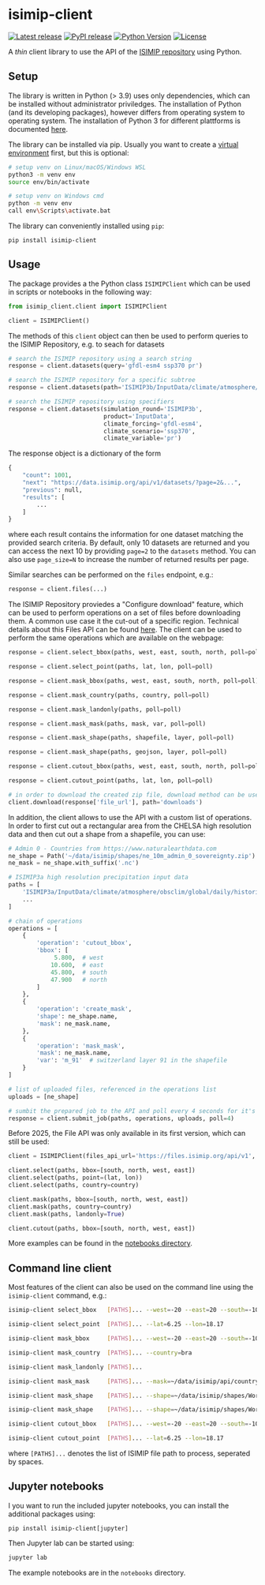 isimip-client
=============

[![Latest release](https://shields.io/github/v/release/ISI-MIP/isimip-client)](https://github.com/ISI-MIP/isimip-client/releases)
[![PyPI release](https://img.shields.io/pypi/v/isimip-client)](https://pypi.org/project/isimip-client/)
[![Python Version](https://img.shields.io/badge/python->=3.9-blue)](https://www.python.org/)
[![License](https://img.shields.io/badge/License-MIT-green)](https://github.com/ISI-MIP/isimip-qc/blob/master/LICENSE)

A *thin* client library to use the API of the [ISIMIP repository](https://data.isimip.org) using Python.

Setup
-----

The library is written in Python (> 3.9) uses only dependencies, which can be installed without administrator priviledges. The installation of Python (and its developing packages), however differs from operating system to operating system. The installation of Python 3 for different plattforms is documented [here](https://github.com/ISI-MIP/isimip-utils/blob/master/docs/prerequisites.md).

The library can be installed via pip. Usually you want to create a [virtual environment](https://docs.python.org/3/library/venv.html) first, but this is optional:

```bash
# setup venv on Linux/macOS/Windows WSL
python3 -m venv env
source env/bin/activate

# setup venv on Windows cmd
python -m venv env
call env\Scripts\activate.bat
```

The library can conveniently installed using `pip`:

```
pip install isimip-client
```

Usage
-----

The package provides a the Python class `ISIMIPClient` which can be used in scripts or notebooks in the following way:

```python
from isimip_client.client import ISIMIPClient

client = ISIMIPClient()
```

The methods of this `client` object can then be used to perform queries to the ISIMIP Repository, e.g. to seach for datasets

```python
# search the ISIMIP repository using a search string
response = client.datasets(query='gfdl-esm4 ssp370 pr')

# search the ISIMIP repository for a specific subtree
response = client.datasets(path='ISIMIP3b/InputData/climate/atmosphere/bias-adjusted/global/daily/ssp370/GFDL-ESM4/')

# search the ISIMIP repository using specifiers
response = client.datasets(simulation_round='ISIMIP3b',
                           product='InputData',
                           climate_forcing='gfdl-esm4',
                           climate_scenario='ssp370',
                           climate_variable='pr')
```

The response object is a dictionary of the form

```python
{
    "count": 1001,
    "next": "https://data.isimip.org/api/v1/datasets/?page=2&...",
    "previous": null,
    "results": [
        ...
    ]
}
```

where each result contains the information for one dataset matching the provided search criteria. By default, only 10 datasets are returned and you can access the next 10 by providing `page=2` to the `datasets` method. You can also use `page_size=N` to increase the number of returned results per page.

Similar searches can be performed on the `files` endpoint, e.g.:

```python
response = client.files(...)
```

The ISIMIP Repository proviedes a "Configure download" feature, which can be used to perform operations on a set of files before downloading them. A common use case it the cut-out of a specific region. Technical details about this Files API can be found [here](https://github.com/ISI-MIP/isimip-files-api). The client can be used to perform the same operations which are available on the webpage:

```python
response = client.select_bbox(paths, west, east, south, north, poll=poll)

response = client.select_point(paths, lat, lon, poll=poll)

response = client.mask_bbox(paths, west, east, south, north, poll=poll)

response = client.mask_country(paths, country, poll=poll)

response = client.mask_landonly(paths, poll=poll)

response = client.mask_mask(paths, mask, var, poll=poll)

response = client.mask_shape(paths, shapefile, layer, poll=poll)

response = client.mask_shape(paths, geojson, layer, poll=poll)

response = client.cutout_bbox(paths, west, east, south, north, poll=poll)

response = client.cutout_point(paths, lat, lon, poll=poll)

# in order to download the created zip file, download method can be used
client.download(response['file_url'], path='downloads')
```

In addition, the client allows to use the API with a custom list of operations. In order to first cut out a rectangular area from the CHELSA high resolution data and then cut out a shape from a shapefile, you can use:

```python
# Admin 0 - Countries from https://www.naturalearthdata.com
ne_shape = Path('~/data/isimip/shapes/ne_10m_admin_0_sovereignty.zip')
ne_mask = ne_shape.with_suffix('.nc')

# ISIMIP3a high resolution precipitation input data
paths = [
    'ISIMIP3a/InputData/climate/atmosphere/obsclim/global/daily/historical/CHELSA-W5E5/chelsa-w5e5_obsclim_pr_30arcsec_global_daily_201612.nc',
    ...
]

# chain of operations
operations = [
    {
        'operation': 'cutout_bbox',
        'bbox': [
             5.800,  # west
            10.600,  # east
            45.800,  # south
            47.900   # north
        ]
    },
    {
        'operation': 'create_mask',
        'shape': ne_shape.name,
        'mask': ne_mask.name,
    },
    {
        'operation': 'mask_mask',
        'mask': ne_mask.name,
        'var': 'm_91'  # switzerland layer 91 in the shapefile
    }
]

# list of uploaded files, referenced in the operations list
uploads = [ne_shape]

# sumbit the prepared job to the API and poll every 4 seconds for it's status
response = client.submit_job(paths, operations, uploads, poll=4)
```

Before 2025, the File API was only available in its first version, which can still be used:

```python
client = ISIMIPClient(files_api_url='https://files.isimip.org/api/v1', files_api_version='v1')

client.select(paths, bbox=[south, north, west, east])
client.select(paths, point=(lat, lon))
client.select(paths, country=country)

client.mask(paths, bbox=[south, north, west, east])
client.mask(paths, country=country)
client.mask(paths, landonly=True)

client.cutout(paths, bbox=[south, north, west, east])
```

More examples can be found in the [notebooks directory](/notebooks).


Command line client
-------------------

Most features of the client can also be used on the command line using the `isimip-client` command, e.g.:

```bash
isimip-client select_bbox   [PATHS]... --west=-20 --east=20 --south=-10 --north=10

isimip-client select_point  [PATHS]... --lat=6.25 --lon=18.17

isimip-client mask_bbox     [PATHS]... --west=-20 --east=20 --south=-10 --north=10

isimip-client mask_country  [PATHS]... --country=bra

isimip-client mask_landonly [PATHS]...

isimip-client mask_mask     [PATHS]... --mask=~/data/isimip/api/countrymasks.nc --var=m_AUS

isimip-client mask_shape    [PATHS]... --shape=~/data/isimip/shapes/World_Continents.zip --layer=3

isimip-client mask_shape    [PATHS]... --shape=~/data/isimip/shapes/World_Continents.geojson --layer=4

isimip-client cutout_bbox   [PATHS]... --west=-20 --east=20 --south=-10 --north=10

isimip-client cutout_point  [PATHS]... --lat=6.25 --lon=18.17
```

where `[PATHS]...` denotes the list of ISIMIP file path to process, seperated by spaces.


Jupyter notebooks
-----------------

I you want to run the included jupyter notebooks, you can install the additional packages using:

```
pip install isimip-client[jupyter]
```

Then Jupyter lab can be started using:

```bash
jupyter lab
```

The example notebooks are in the `notebooks` directory.
